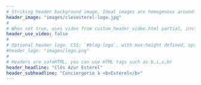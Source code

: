 ```yaml
---
# Striking header background image, Ideal images are homogenous around the centre and contrasting to the text. Non-ideal images can use `title_guard`
header_image: "images/clesesterel-logo.jpg"
#
# When set true, uses video from custom_header_video.html partial, instead of header_image
header_use_video: false
#
# Optional header logo. CSS: `#blog-logo`, with max-height defined, optimize to prevent scaling
#header_logo: "images/logo.png"
#
# Headers are safeHTML, you can use HTML tags such as b,i,u,br
header_headline: "Clés Azur Estérel"
header_subheadline: "Conciergerie à <b>Estérel</b>"
---
```

